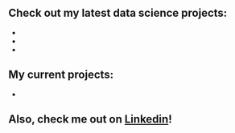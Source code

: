 <!--
- 👋 Hi, I’m @DaveOkpare
- 👀 I’m interested in Data Science, AI & Robotics. 
- 🌱 I’m currently learning Data Analysis, Web Scraping, Feature Engineering.
- 💞️ I’m looking to collaborate on ...
- 📫 How to reach me ...

DaveOkpare/DaveOkpare is a ✨ special ✨ repository because its `README.md` (this file) appears on your GitHub profile.
You can click the Preview link to take a look at your changes.
--->
## Check out my latest data science projects:
-
-
-

## My current projects:

-

## Also, check me out on [Linkedin](https://www.linkedin.com/in/david-okpare/)! 

